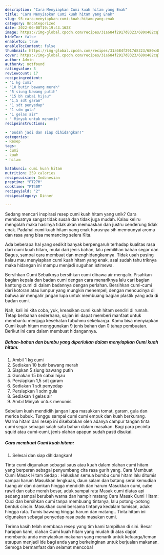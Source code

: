 ```yaml
---
description: "Cara Menyiapkan Cumi kuah hitam yang Enak"
title: "Cara Menyiapkan Cumi kuah hitam yang Enak"
slug: 93-cara-menyiapkan-cumi-kuah-hitam-yang-enak
category: Uncategorized
date: 2022-06-08T19:19:43.162Z
image: https://img-global.cpcdn.com/recipes/31a684f2917d8323/680x482cq70/cumi-kuah-hitam-foto-resep-utama.jpg
hideToc: false
enableToc: true
enableTocContent: false
thumbnail: https://img-global.cpcdn.com/recipes/31a684f2917d8323/680x482cq70/cumi-kuah-hitam-foto-resep-utama.jpg
cover: https://img-global.cpcdn.com/recipes/31a684f2917d8323/680x482cq70/cumi-kuah-hitam-foto-resep-utama.jpg
author: Admin
authorAv: notfound
ratingvalue: 3
reviewcount: 17
recipeingredient:
- "1 kg cumi"
- "10 butir bawang merah"
- "5 siung bawang putih"
- "15 bh cabai hijau"
- "1,5 sdt garam"
- "1 sdt penyedap"
- "1 sdm gula"
- "1 gelas air"
- " Minyak untuk menumis"
recipeinstructions:

- "Sudah jadi dan siap dihidangkan!"
categories:
- Resep
tags:
- cumi
- kuah
- hitam

katakunci: cumi kuah hitam 
nutrition: 259 calories
recipecuisine: Indonesian
preptime: "PT27M"
cooktime: "PT40M"
recipeyield: "2"
recipecategory: Dinner

---
```





Sedang mencari inspirasi resep cumi kuah hitam yang unik? Cara membuatnya sangat tidak susah dan tidak juga mudah. Kalau keliru mengolah maka hasilnya tidak akan memuaskan dan justru cenderung tidak enak. Padahal cumi kuah hitam yang enak harusnya sih mempunyai aroma dan rasa yang bisa memancing selera Kita.





Ada beberapa hal yang sedikit banyak berpengaruh terhadap kualitas rasa dari cumi kuah hitam, mulai dari jenis bahan, lalu pemilihan bahan segar dan Bagus, sampai cara membuat dan menghidangkannya. Tidak usah pusing kalau mau menyiapkan cumi kuah hitam yang enak,      asal sudah tahu triknya maka hidangan ini mampu menjadi suguhan istimewa.














Bersihkan Cumi Sebaiknya bersihkan cumi dibawa air mengalir. Pisahkan bagian kepala dan badan cumi dengan cara menariknya lalu cari bagian kantung cumi di dalam badannya dengan perlahan. Bersihkan cumi-cumi dari kotoran atau lumpur yang mungkin menempel, dengan mencucinya di bahwa air mengalir jangan lupa untuk membuang bagian plastik yang ada di badan cumi.






Nah, kali ini kita coba, yuk, kreasikan cumi kuah hitam sendiri di rumah. Tetap berbahan sederhana, sajian ini dapat memberi manfaat untuk membantu menjaga kesehatan tubuhmu sekeluarga. Kamu bisa menyiapkan Cumi kuah hitam menggunakan 9 jenis bahan dan 0 tahap pembuatan. Berikut ini cara dalam membuat hidangannya.

<!--inarticleads1-->

##### Bahan-bahan dan bumbu yang diperlukan dalam menyiapkan Cumi kuah hitam:

1. Ambil 1 kg cumi
1. Sediakan 10 butir bawang merah
1. Siapkan 5 siung bawang putih
1. Gunakan 15 bh cabai hijau
1. Persiapkan 1,5 sdt garam
1. Sediakan 1 sdt penyedap
1. Persiapkan 1 sdm gula
1. Sediakan 1 gelas air
1. Ambil  Minyak untuk menumis


Sebelum kuah mendidih jangan lupa masukkan tomat, garam, gula dan merica bubuk. Tunggu sampai cumi cumi empuk dan kuah berkurang. Warna hitam dari resep ini disebabkan oleh adanya campur tangan tinta cumi segar sebagai salah satu bahan dalam masakan. Bagi para pecinta squid atau cumi-cumi, jenis olahan apapun sudah pasti disukai. 

<!--inarticleads2-->

##### Cara membuat Cumi kuah hitam:


1. Selesai dan siap dihidangkan!

Tinta cumi digunakan sebagai saus atau kuah dalam olahan cumi hitam yang berperan sebagai penyumbang cita rasa gurih yang. Cara Membuat Cumi Masak Hitam Sedap : Haluskan semua bumbu cumi hitam lalu ditumis sampai harum Masukkan lengkuas, daun salam dan batang serai kemudian tuang air dan diamkan hingga mendidih dan harum Masukkan cumi, cabe rawit dan cabe merah besar, aduk sampai rata Masak cumi diatas api sedang sampai berubah warna dan hampir matang Cara Masak Cumi Hitam: Cuci dan bersihkan cumi tanpa membuang tintanya, lalu potong-potong bentuk cincin. Masukkan cumi bersama tintanya kedalam tumisan, aduk hingga rata. Tumis bawang hingga harum dan matang.. Tinta hitam ini digunakan sebagai penyedap rasa pada masakan cumi. 

Terima kasih telah membaca resep yang tim kami tampilkan di sini. Besar harapan kami, olahan Cumi kuah hitam yang mudah di atas dapat membantu anda menyiapkan makanan yang menarik untuk keluarga/teman ataupun menjadi ide bagi anda yang berkeinginan untuk berjualan makanan. Semoga bermanfaat dan selamat mencoba!
